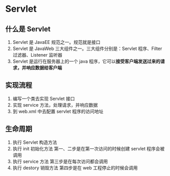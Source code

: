# Servlet

## 什么是 Servlet

1. Servlet 是 JavaEE 规范之一。规范就是接口
2. Servlet 是 JavaWeb 三大组件之一。三大组件分别是：Servlet 程序、Filter 过滤器、Listener 监听器
3. Servlet 是运行在服务器上的一个 java 程序，它可以**接受客户端发送过来的请求，并响应数据给客户端**

## 实现流程

1. 编写一个类去实现 Servlet 接口
2. 实现 service 方法，处理请求，并响应数据
3. 到 web.xml 中去配置 servlet 程序的访问地址

## 生命周期

1. 执行 Servlet 构造方法
2. 执行 init 初始化方法
第一、二步是在第一次访问的时候创建 servlet 程序会被调用
3. 执行 service 方法
第三步是在每次访问都会调用
4. 执行 destory 销毁方法
第四步是在 web 工程停止的时候会调用